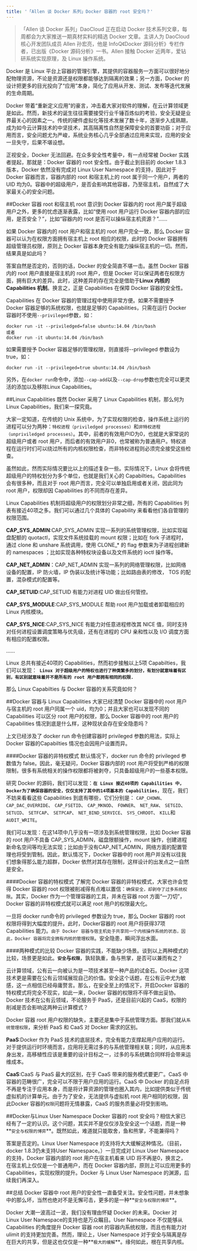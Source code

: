 ```yaml
---
title: '「Allen 谈 Docker 系列」Docker 容器的 root 安全吗？'
---
```


> 「Allen 谈 Docker 系列」DaoCloud 正在启动 Docker 技术系列文章，每周都会为大家推送一期真材实料的精选 Docker 文章。主讲人为 DaoCloud 核心开发团队成员 Allen 孙宏亮，他是 InfoQ《Docker 源码分析》专栏作者，已出版《Docker 源码分析》一书。Allen 接触 Docker 近两年，爱钻研系统实现原理，及 Linux 操作系统。

Docker 是 Linux 平台上容器的管理引擎，其提供的容器服务一方面可以很好地分配物理资源，不论是资源还是权限都能够达到隔离的效果；另一方面，Docker 的设计把更多的目光投向了“应用”本身，简化了应用从开发、测试、发布等迭代发展的生命周期。

Docker 带着“重新定义应用”的豪言，冲击着大家对软件的理解，在云计算领域更是如此。然而，新技术的诞生往往需要接受行业千锤百炼似的考验，安全无疑是业界最关心的因素之一。传统的硬件虚拟化等技术发展了数十年，逐渐步入成熟期，成为如今云计算技术的中坚技术，其高隔离性自然是保障安全的首要功臣；对于应用而言，安全问题尤为严峻，系统业务核心几乎全部通过应用来实现，应用的安全一旦失守，后果不堪设想。

正视安全，Docker 无法回避。在众多安全性考量中，有一点经常被 Docker 实践者提起，那就是：Docker 容器的 root 安全性。由于截止到目前的 docker 1.8.3 版本，Docker 依然没有完成对 Linux User Namespace 的支持，因此对于 Docker 容器而言，容器内部的 root 和宿主机上的 root 属于同一个用户，两者的 UID 均为0。容器中的超级用户，是否会影响其他容器，乃至宿主机，自然成了大家最关心的安全问题。


##Docker 容器 root 和宿主机 root
意识到 Docker 容器内的 root 用户属于超级用户之外，更多的忧虑逐渐表露，比如“使用 root 用户运行 Docker 容器内部的应用，是否安全？”，比如“容器内的 root 是否可以操纵宿主机资源？”……

如果 Docker 容器内的 root 用户和宿主机的 root 用户完全一致，那么 Docker 容器可以认为在权限方面拥有宿主机上 root 相应的权限，此时的 Docker 容器拥有超级管理员权限，原则上 Docker 容器本身完全有能力操纵宿主机的一切。然而，结果真是如此吗？

答案自然是否定的，否则的话，Docker 的安全简直不堪一击。虽然 Docker 容器内的 root 用户直接是宿主机的 root 用户，但是 Docker 可以保证两者在权限方面，拥有巨大的差异。此时，这种差异的存在完全是借助于**Linux 内核的 Capabilities 机制**。换言之，正是 Capabilities 在保障 Docker 容器的安全性。

Capabilities 在 Docker 容器的管理过程中使用非常方便。如果不需要授予 Docker 容器足够的系统权限，也就是足够的 Capabilities，只需在运行 Docker 容器时不使用`--privileged`参数，如：

```
docker run -it --priviledged=false ubuntu:14.04 /bin/bash 
或者
docker run -it ubuntu:14.04 /bin/bash
```
如果需要授予 Docker 容器足够的管理权限，则直接将--privileged 参数设为 true，如：

```
docker run -it --privileged=true ubuntu:14.04 /bin/bash
```

另外，在`docker run`命令中，添加`--cap-add`以及`--cap-drop`参数也完全可以更灵活的添加以及移除Linux Capabilities。

##Linux Capabilities
既然 Docker 采用了 Linux Capabilities 机制，那么何为 Linux Capabilities，我们来一探究竟。

大家一定知道，在传统的 Unix 系统中，为了实现权限的检查，操作系统上运行的进程可以分为两种：`特权进程（priviledged processes）`和`非特权进程（unpriviledged processes）`。其中，前者的有效用户ID为0，也就是大家常说的超级用户或者 root 用户，而后者的有效用户非0，也常被称为普通用户。特权进程在运行时们可以绕过所有的内核权限检查，而非特权进程则必须完全接受这些检查。

虽然如此，然而实际情况要比以上的描述复杂一些。实际情况下，Linux 会将传统超级用户的特权划分为多个单位，也就是我们关心的 Capabilties。Capabilities 会有很多种，而且对于 root 用户而言，完全可以单独启用或者关闭，因此同为 root 用户，权限却因 Capabilities 的不同而存在差异。

Linux Capabilities 机制将超级用户的权限划分非常之细，所有的 Capabilities 列表有接近40项之多。我们可以通过几个具体的 Capability 来看看他们各自管理的权限范围。

**CAP_SYS_ADMIN**:CAP_SYS_ADMIN 实现一系列的系统管理权限，比如实现磁盘配额的 quotactl，实现文件系统挂载的 mount 权限；比如在 fork 子进程时，通过 clone 和 unshare 系统调用，使用 CLONE_* 的 flag 参数来为子进程创建新的 namespaces ；比如实现各种特权块设备以及文件系统的 ioctl 操作等。


**CAP_NET_ADMIN**：CAP_NET_ADMIN 实现一系列的网络管理权限，比如网络设备的配置，IP 防火墙，IP 伪装以及统计等功能；比如路由表的修改， TOS 的配置，混杂模式的配置等。

**CAP_SETUID**:CAP_SETUID 有能力对进程 UID 做出任何管控。

**CAP_SYS_MODULE**:CAP_SYS_MODULE 帮助 root 用户加载或者卸载相应的 Linux 内核模块。

**CAP_SYS_NICE**:CAP_SYS_NICE 有能力对任意进程修改其 NICE 值，同时支持对任何进程设置调度策略与优先级，还有在进程的 CPU 亲和性以及 I/O 调度方面有相应的配置权限。

……

Linux 总共有接近40项的 Capabilities，然而初步接触以上5项 Capabilties，我们可以发现：**` Linux 对于超级用户的特权也进行了种类繁多的划分，有划分就意味着有区别，有区别就意味着并不是所有的 root 用户都拥有相同的权限.`**

那么 Linux Capabilties 与 Docker 容器的关系究竟如何？

##Docker 容器与 Linux Capabilities
大家已经清楚 Docker 容器中的 root 用户与宿主机的 root 用户同属一个 uid，均为0；并且大家也可以发现不同的 Capabilities 可以区分 root 用户的权限，那么 Docker 容器中的 root 用户的 Capabilities 情况到底是什么样，这种现状会存在安全隐患吗？

上文已经涉及了 docker run 命令创建容器时 privileged 参数的用法，实际上 Docker 容器的Capabilties 情况也会因用户设置而异。

####Docker 容器的非特权模式
默认情况下，docker run 命令的 privileged 参数值为 false。因此，毫无疑问，Docker 容器内部的 root 用户将受到严格的权限限制，很多有系统相关的操作权限都将被剥夺，只具备超级用户的一些基本权限。

研究 Docker 的源码，我们可以发现：**`在 Linux 接近40项的 Capabilities 中，Docker为了确保容器的安全，仅仅支持了其中的14项基本的 Capabilities`**，现在，我们不妨来看看这些 Capabilities 到底有哪些，它们分别是： `CAP_CHOWN`、 `CAP_DAC_OVERRIDE`、 `CAP_FSETID`、 `CAP_MKNOD`、 `FOWNER`、 `NET_RAW`、 `SETGID`、 `SETUID`、 `SETFCAP`、 `SETPCAP`、 `NET_BIND_SERVICE`、 `SYS_CHROOT`、 `KILL`和`AUDIT_WRITE`。

我们可以发现：在这14项中几乎没有一项涉及到系统管理权限，比如 Docker 容器的 root 用户不具备 CAP_SYS_ADMIN，磁盘限额操作，mount 操作，创建进程新命名空间等均无法实现；比如由于没有CAP_NET_ADMIN，网络方面的配置管理也将受到管制。因此，默认情况下，Docker 容器中的 root 用户并没有以往我们想象得那么能力超群，Docker 依然对其存在限制，这样设计的出发点之一自然是安全。

####Docker 容器的特权模式
了解完 Docker 容器的非特权模式，大家也许会觉得 Docker 容器的 root 权限被削减得有点难以置信：`确保安全，却剥夺了过多系统权限`。其实，Docker 作为一个管理容器的工具，并未在容器 root 方面“一刀切”，Docker 容器的非特权模式就可以满足 root 用户的权限最大化。

一旦将 docker run命令的 privileged 参数设为 true，那么 Docker 容器的 root 权限将得到大幅度的提升。此时，Docker容器的 root 用户将获得37项 Capabilities 能力。`由于 Docker 容器与宿主机处于共享同一个内核操作系统的状态，因此，Docker 容器将完全拥有内核的管理权限`。安全隐患，瞬间浮出水面。

####两种模式的比较
Docker 容器的实践，不能缺少场景。谈到以上两种模式的比较，场景更是如此。**`安全`**与**`权限`**，孰轻孰重，鱼与熊掌，是否可以兼而有之？

云计算领域，公有云一向被认为是一项技术甚至一种产品的试金石。Docker 这项技术更是需要在公有云领域展现自己的价值。安全这个话题，在公有云中尤为敏感，这一点相信已经毋庸赘言。那么，在安全至上的情况下，开启Docker 容器的特权模式将完全不现实，如此一来，Docker 容器的权限将不得不做出妥协。Docker 技术在公有云领域，不论服务于 PaaS，还是目前兴起的 CaaS，权限的削减是否会影响这两种云计算模式？

Docker 容器 root 用户权限的缺失，主要还是集中于系统管理方面。那我们就从`系统管理权限`，来分析 PaaS 和 CaaS 对 Docker 需求的区别。

**PaaS**:Docker 作为 PaaS 技术的底层技术，完全有能力支撑起用户应用的运行。对于提供运行时环境而言，应用将无需过多的与系统管理相关联；同时，从应用本身出发，高移植性应该是重要的设计目标之一，过多的与系统耦合同样将会带来运维成本。

**CaaS**:CaaS 与 PaaS 最大的区别，在于 CaaS 带来的服务模式要更广。CaaS 中容器的范畴很广，完全可以不限于用户应用的运行。CaaS 中 Docker 的自足点将不再是专注于应用本身，而是将计算资源的管理也圈入其内，比如提供类似于传统虚拟机的计算单元。由于为了安全，无法提供与虚拟机 root 用户相同的权限，因此Docker 容器的`权限`问题将无情暴露，CaaS 的服务质量必将受到影响。

##Docker与Linux User Namespace
Docker 容器的 root 安全吗？相信大家已经有了一定的认识。这个问题，其实并不是仅仅涉及安全这一个话题，而是一种**`安全与权限的博弈`**。既然如此，难道就只能取舍，鱼和熊掌，不能兼得吗？

答案是否定的。Linux User Namespace 的支持将大大缓解这种情况。（目前，docker 1.8.3仍未支持User Namespace。）一旦完成对 Linux User Namespace 的支持，Docker 容器内部的 root 用户在宿主机看来 UID 将不再是0，换言之，在宿主机上仅仅是一个普通用户，而在 Docker 容器内部，原则上可以应用更多的 Capabilities，实现权限的提升。Docker 与 Linux User Namespace 的渊源，后续我们再深入。

##总结
Docker 容器中 root 用户的安全性一直备受关注。安全性问题，并未想象中的那么坏，当然也绝对不是无懈可击，更多的是一种**`安全与权限的博弈`**。

Docker 大潮一波高过一波，我们没有理由怀疑 Docker 的未来。Docker 对 Linux User Namespace的支持也是万众瞩目。User Namespace 不仅能够从 Capabilities 的角度提升 Docker 容器 root 的容器内系统权限，而且也有能力对 ulimit 的支持更加完善。然而，理论上，User Namespace 对于安全与隔离是存在巨大的共享，但是这也仅仅是一种**`极大的缓解`**。缘何如此，根在共享内核。

